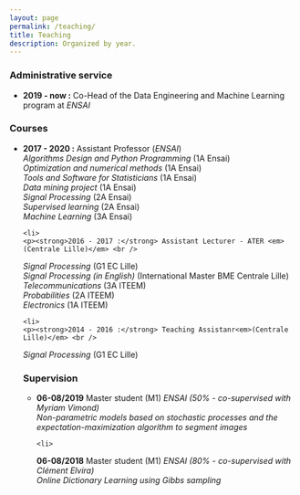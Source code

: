 ```yaml
---
layout: page
permalink: /teaching/
title: Teaching
description: Organized by year.
---
```


<h3 id="adm">Administrative service</h3>

<ul>
  <li>
  <p><strong>2019 - now :</strong> Co-Head of the Data Engineering and Machine Learning program at <em>ENSAI</em> <br />
   </p>
  </li>
</ul>


<h3 id="courses">Courses</h3>

<ul>
  <li>
    <p><strong>2017 - 2020 :</strong> Assistant Professor (<em>ENSAI</em>)<br />
<em>Algorithms Design and Python Programming</em> (1A Ensai) <br />
<em>Optimization and numerical methods</em> (1A Ensai)<br />
<em>Tools and Software for Statisticians</em> (1A Ensai) <br />
<em>Data mining project</em> (1A Ensai)<br />
<em>Signal Processing</em> (2A Ensai)<br />
<em>Supervised learning</em> (2A Ensai)<br />
<em>Machine Learning</em> (3A Ensai)<br />
</p>
  </li>
  
    <li>
    <p><strong>2016 - 2017 :</strong> Assistant Lecturer - ATER <em>(Centrale Lille)</em> <br />
<em>Signal Processing</em> (G1 EC Lille)<br />
<em>Signal Processing (in English)</em> (International Master BME Centrale Lille)<br />
<em>Telecommunications</em> (3A ITEEM)<br />
<em>Probabilities</em> (2A ITEEM) <br />
<em>Electronics</em> (1A ITEEM)<br />
</p>
  </li>

    <li>
    <p><strong>2014 - 2016 :</strong> Teaching Assistanr<em>(Centrale Lille)</em> <br />
<em>Signal Processing</em> (G1 EC Lille)<br />
</p>
  </li>


<h3 id="supervision">Supervision</h3>

<ul>
  <li>
  <p><strong>06-08/2019</strong> Master student (M1)<em> ENSAI (50% - co-supervised with Myriam Vimond)</em> <br />
  <em>Non-parametric models based on stochastic processes and the expectation-maximization algorithm to segment images</em>
   </p>
  </li>

    <li>
  <p><strong>06-08/2018</strong> Master student (M1)<em> ENSAI (80% - co-supervised with Clément Elvira)</em> <br />
  <em>Online Dictionary Learning using Gibbs sampling</em>
   </p>
  </li>

</ul>






</ul>






 
